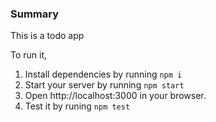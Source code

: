 ### Summary
This is a todo app 

To run it, 
1. Install dependencies by running `npm i`
2. Start your server by running `npm start`
3. Open http://localhost:3000 in your browser.
4. Test it by runing `npm test`